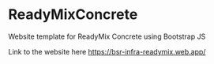 # ReadyMixConcrete
 Website template for ReadyMix Concrete using Bootstrap JS

 Link to the website here https://bsr-infra-readymix.web.app/


